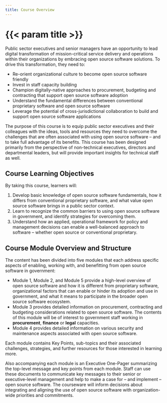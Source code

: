 ```yaml
---
title: Course Overview
---
```


# {{< param title >}}

Public sector executives and senior managers have an opportunity to lead digital transformation of mission-critical service delivery and operations within their organizations by embracing open source software solutions.
To drive this transformation, they need to:

- Re-orient organizational culture to become open source software friendly
- Invest in staff capacity building
- Champion digitally-native approaches to procurement, budgeting and contracting that support open source software adoption
- Understand the fundamental differences between conventional proprietary software and open source software
- Leverage the potential of cross-jurisdictional collaboration to build and support open source software applications

The purpose of this course is to equip public sector executives and their colleagues with the ideas, tools and resources they need to overcome the challenges that are often associated with using open source software – and to take full advantage of its benefits. This course has been designed primarily from the perspective of non-technical executives, directors and departmental leaders, but will provide important insights for technical staff as well.

## Course Learning Objectives

By taking this course, learners will:

1. Develop basic knowledge of open source software fundamentals, how it differs from conventional proprietary software, and what value open source software brings in a public sector context.
2. Learn to recognize the common barriers to using open source software in government, and identify strategies for overcoming them.
3. Understand how an applied, operational framework for policy and management decisions can enable a well-balanced approach to software – whether open source or conventional proprietary.

## Course Module Overview and Structure

The content has been divided into five modules that each address specific aspects of enabling, working with, and benefitting from open source software in government:

- Module 1, Module 2, and Module 5 provide a high-level overview of open source software and how it is different from proprietary software, organizational factors that can enable or hinder its adoption and use in government, and what it means to participate in the broader open source software ecosystem.
- Module 3 provides detailed information on procurement, contracting and budgeting considerations related to open source software. The contents of this module will be of interest to government staff working in **procurement**, **finance** or **legal** capacities.
- Module 4 provides detailed information on various security and maintenance aspects associated with open source software.

Each module contains Key Points, sub-topics and their associated challenges, strategies, and further resources for those interested in learning more.

Also accompanying each module is an Executive One-Pager summarizing the top-level message and key points from each module. Staff can use these documents to communicate key messages to their senior or executive-level management and help to make a case for – and implement – open source software. The courseware will inform decisions about integrating and aligning the use of open source software with organization-wide priorities and commitments.
